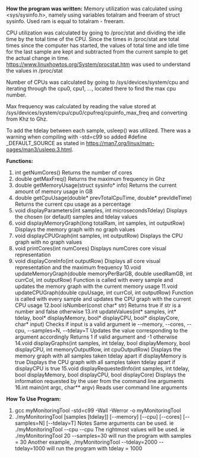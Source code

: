 __How the program was written:__
Memory utilization was calculated using <sys/sysinfo.h>, namely using variables totalram and freeram of struct sysinfo.
Used ram is equal to totalram - freeram. 

CPU utilization was calculated by going to /proc/stat and dividing the idle time by the total time of the CPU.
Since the times in /proc/stat are total times since the computer has started, the values of total time and idle time
for the last sample are kept and subtracted from the current sample to get the actual change in time.
https://www.linuxhowtos.org/System/procstat.htm was used to understand the values in /proc/stat

Number of CPUs was calculated by going to /sys/devices/system/cpu and iterating through the cpu0, cpu1, ..., 
located there to find the max cpu number.

Max frequency was calculated by reading the value stored at
/sys/devices/system/cpu/cpu0/cpufreq/cpuinfo_max_freq and converting from Khz to Ghz.

To add the tdelay between each sample, usleep() was utilized.
There was a warning when compiling with -std=c99 so added #define _DEFAULT_SOURCE
as stated in https://man7.org/linux/man-pages/man3/usleep.3.html.

__Functions:__
1. int getNumCores()
   Returns the number of cores
2. double getMaxFreq()
   Returns the maximum frequency in Ghz
3. double getMemoryUsage(struct sysinfo* info)
   Returns the current amount of memory usage in GB
4. double getCpuUsage(double* prevTotalCpuTime, double* prevIdleTime)
   Returns the current cpu usage as a percentage
5. void displayParameters(int samples, int microsecondsTdelay)
   Displays the chosen (or default) samples and tdelay values
6. void displayMemoryGraph(long totalRam, int samples, int outputRow)
   Displays the memory graph with no graph values
7. void displayCPUGraph(int samples, int outputRow)
   Displays the CPU graph with no graph values
8. void printCores(int numCores)
   Displays numCores core visual representation
9. void displayCoreInfo(int outputRow)
   Displays all core visual representation and the maximum frequency
10.void updateMemoryGraph(double memoryPerBarGB, double usedRamGB, int currCol, int outputRow)
   Function is called with every sample and updates the memory graph with the current memory usage
11.void updateCPUGraph(double cpuUsage, int currCol, int outputRow)
   Function is called with every sample and updates the CPU graph with the current CPU usage
12.bool isNumber(const char* str)
   Returns true if str is a number and false otherwise
13.int updateValues(int* samples, int* tdelay, bool* displayMemory, bool* displayCPU, bool* displayCore, char* input)
   Checks if input is a valid argument ie --memory, --cores, --cpu, --samples=N, --tdelay=T
   Updates the value corresponding to the argument accordingly
   Returns 1 if valid argument and -1 otherwise
14.void displayGraphs(int samples, int tdelay, bool displayMemory, bool displayCPU, int memoryOutputRow, int cpuOutputRow)
   Displays the memory graph with all samples taken tdelay apart if displayMemory is true
   Displays the CPU graph with all samples taken tdelay apart if displayCPU is true
15.void displayRequestedInfo(int samples, int tdelay, bool displayMemory, bool displayCPU, bool displayCore)
   Displays the information requested by the user from the command line arguments
16.int main(int argc, char** argv)
   Reads user command line arguments 



__How To Use Program:__
1. gcc myMonitoringTool -std=c99 -Wall -Werror -o myMonitoringTool
2. ./myMonitoringTool  [samples [tdelay]] [--memory] [--cpu] [--cores] [--samples=N] [--tdelay=T]
Notes
Same arguments can be used. ie ./myMonitoringTool --cpu --cpu
The rightmost values will be used. ie ./myMonitoringTool 20 --samples=30 will run the program with samples = 30
Another example, ./myMonitoringTool --tdelay=2000 --tdelay=1000 will run the program with tdelay = 1000
